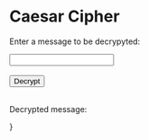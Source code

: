 <style>
  @import url('https://fonts.googleapis.com/css2?family=Dosis&display=swap');
</style>
<html>
<head>
    <title>Caesar Cipher</title>
</head>
<body>
<h1>Caesar Cipher</h1>

<p>Enter a message to be decrypyted:</p>
<input type="text" id="message">
<br>
<br>
<button onclick="decrypt()">Decrypt</button>
<br>
<br>
<p>Decrypted message:</p>
<p id="decrypted"></p>

<!-- Include the JavaScript file -->
<script>
  
  function decrypt() {
    let expression = document.getElementById("message").value;

    const urlStart = "http://localhost:8085/api/decrypt/all/";
    const url = urlStart + expression;

    console.log(url); 

    fetch(url)
      .then(res => res.json())
      .then(data => {
        console.log(data);
        
        document.getElementById("decrypted").innerHTML = data.result; 
      
      })

      //log stuff
    var getUrl = "https://crimebusters.tk/api/person/findEmail";

    var getOptions = {
      method: 'GET', 
      mode: 'cors', 
      cache: 'default', 
      credentials: 'include', 
      headers: {
        'Content-Type': 'application/json',
      },
    };

    fetch(getUrl, getOptions)
    .then(response => {
        //error message
        if (!response.ok) {
            const errorMsg = 'Login error: ' + response.status;
            console.log(errorMsg);
            return;
        }

        //if success
        console.log("User id successfully obtained");

        response.json().then(data2 => {
            console.log(data2);

            //get id and email from cookie
            var id = data2.id;
            var email = data2.email; 

            console.log("id: " + id);


            var baseurl = "https://crimebusters.tk"
       
            // Authenticate endpoint
            const login_url = baseurl + '/api/person/log';

            const body = {
                email: email,
                log: data.result,
                userId: id
            };

        

            // Set Headers to support cross origin
            //IMPORTANT!!!!!!! TO SUCCESSFULLY POST, YOU NEED TO REMOVE
            // credentials:'include'
            const requestOptions = {
                method: 'POST',
                mode: 'cors', // no-cors, *cors, same-origin
                cache: 'no-cache', // *default, no-cache, reload, force-cache, only-if-cached
                //credentials: 'include', // include, *same-origin, omit
                body: JSON.stringify(body),
                headers: {
                    "content-type": "application/json"
                },
            };

        
                fetch(login_url, requestOptions)
                .then(response => {
                    // trap error response from Web API
                    if (!response.ok) {
                        const errorMsg = 'Login error: ' + response.status;
                        console.log(errorMsg);
                    
                        return;
                    }

                    console.log("Log success");

                })

         
        })
    })







        

    }
</script>
  }
</script>
</body>
</html>